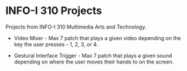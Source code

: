 # INFO-I 310 Projects


Projects from INFO-I 310 Multimedia Arts and Technology.

* Video Mixer - Max 7 patch that plays a given video depending on the key the user presses - 1, 2, 3, or 4.

* Gestural Interface Trigger - Max 7 patch that plays a given sound depending on where the user moves their hands to on the screen.
